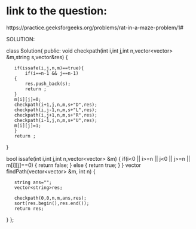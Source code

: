 <h1>link to the question:</h1>
https://practice.geeksforgeeks.org/problems/rat-in-a-maze-problem/1#

SOLUTION:

class Solution{
    public:
    void checkpath(int i,int j,int n,vector<vector<int>> &m,string s,vector<string>&res)
   {
       
       
       
       if(issafe(i,j,n,m)==true){
           if(i==n-1 && j==n-1)
       {
           res.push_back(s);
           return ;
       }
       m[i][j]=0;
       checkpath(i+1,j,n,m,s+"D",res);
       checkpath(i,j-1,n,m,s+"L",res);
       checkpath(i,j+1,n,m,s+"R",res);
       checkpath(i-1,j,n,m,s+"U",res);
       m[i][j]=1;
       }
       return ;
   }
   
   bool issafe(int i,int j,int n,vector<vector<int>> &m)
   {
       if(i<0 || i>=n || j<0 || j>=n || m[i][j]==0)
       {
           return false;
       }
       else
       {
           return true;
       }
   }
   vector<string> findPath(vector<vector<int>> &m, int n) {
       
       string ans="";
       vector<string>res;
       
       checkpath(0,0,n,m,ans,res);
       sort(res.begin(),res.end());
       return res;
   }
};
